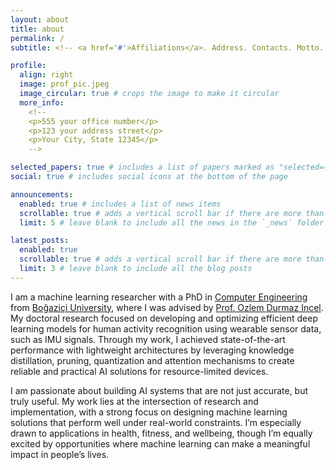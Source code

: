 ```yaml
---
layout: about
title: about
permalink: /
subtitle: <!-- <a href='#'>Affiliations</a>. Address. Contacts. Motto. Etc. -->

profile:
  align: right
  image: prof_pic.jpeg
  image_circular: true # crops the image to make it circular
  more_info: 
    <!-- 
    <p>555 your office number</p>
    <p>123 your address street</p>
    <p>Your City, State 12345</p>
    -->

selected_papers: true # includes a list of papers marked as "selected={true}"
social: true # includes social icons at the bottom of the page

announcements:
  enabled: true # includes a list of news items
  scrollable: true # adds a vertical scroll bar if there are more than 3 news items
  limit: 5 # leave blank to include all the news in the `_news` folder

latest_posts:
  enabled: true
  scrollable: true # adds a vertical scroll bar if there are more than 3 new posts items
  limit: 3 # leave blank to include all the blog posts
---
```


<!--Write your biography here. Tell the world about yourself. Link to your favorite [subreddit](http://reddit.com). You can put a picture in, too. The code is already in, just name your picture `prof_pic.jpg` and put it in the `img/` folder.

Put your address / P.O. box / other info right below your picture. You can also disable any of these elements by editing `profile` property of the YAML header of your `_pages/about.md`. Edit `_bibliography/papers.bib` and Jekyll will render your [publications page](/al-folio/publications/) automatically.

Link to your social media connections, too. This theme is set up to use [Font Awesome icons](https://fontawesome.com/) and [Academicons](https://jpswalsh.github.io/academicons/), like the ones below. Add your Facebook, Twitter, LinkedIn, Google Scholar, or just disable all of them.-->


I am a machine learning researcher with a PhD in [Computer Engineering](http://cmpe.bogazici.edu.tr/) from [Boğaziçi University](https://bogazici.edu.tr/en), where I was advised by [Prof. Ozlem Durmaz Incel](https://people.utwente.nl/ozlem.durmaz). My doctoral research focused on developing and optimizing efficient deep learning models for human activity recognition using wearable sensor data, such as IMU signals. Through my work, I achieved state-of-the-art performance with lightweight architectures by leveraging knowledge distillation, pruning, quantization and attention mechanisms to create reliable and practical AI solutions for resource-limited devices.

I am passionate about building AI systems that are not just accurate, but truly useful. My work lies at the intersection of research and implementation, with a strong focus on designing machine learning solutions that perform well under real-world constraints. I’m especially drawn to applications in health, fitness, and wellbeing, though I’m equally excited by opportunities where machine learning can make a meaningful impact in people’s lives.